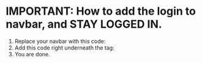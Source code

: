 # IMPORTANT: How to add the login to navbar, and STAY LOGGED IN.

1. Replace your navbar with this code: <?php include navbar.php ?>
2. Add this code right underneath the <head> tag: <?php include loginModal.php ?>
3. You are done.
